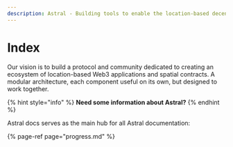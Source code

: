 ```yaml
---
description: Astral - Building tools to enable the location-based decentralized web.
---
```


# Index

Our vision is to build a protocol and community dedicated to creating an ecosystem of location-based Web3 applications and spatial contracts. A modular architecture, each component useful on its own, but designed to work together.

{% hint style="info" %}
**Need some information about Astral?**
{% endhint %}

Astral docs serves as the main hub for all Astral documentation:

{% page-ref page="progress.md" %}









